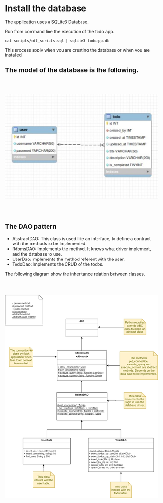 # Install the database

The application uses a SQLite3 Database. 

Run from command line the execution of the todo app.

```
cat scripts/ddl_scripts.sql | sqlite3 todoapp.db
```

This process apply when you are creating the database or when you are installed


## The model of the database is the following.

<br/>
<br/>


<img src="images/DataBase_Diagram.JPG"
     alt="Login Page"/>


<br/><br/>

## The DAO pattern

- AbstractDAO: This class is used like an interface, to define a contract with the methods to be implemented.
- RdbmsDAO:  Implements the method. It knows what driver implement, and the database to use.
- UserDao: Implements the method referent with the user.
- TodoDao: Implements the CRUD of the todos.

The following diagram show the inheritance relation between classes.

<br/>
<br/>


<img src="images/TODO_DAO_Diagram_class.jpg"
     alt="DAO Diagram class"/>